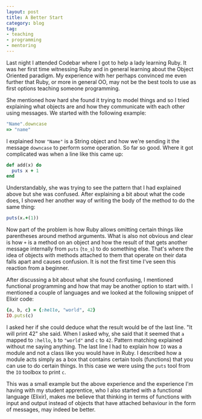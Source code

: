 ```yaml
---
layout: post
title: A Better Start
category: blog
tag:
- teaching
- programming
- mentoring
---
```

Last night I attended Codebar where I got to help a lady learning Ruby. It was her first time witnessing Ruby and in general learning about the Object Oriented paradigm. My experience with her perhaps convinced me even further that Ruby, or more in general OO, may not be the best tools to use as first options teaching someone programming.

She mentioned how hard she found it trying to model things and so I tried explaining what objects are and how they communicate with each other using messages. We started with the following example:

```ruby
"Name".downcase
=> "name"
```

I explained how `"Name"` is a String object and how we're sending it the message `downcase` to perform some operation. So far so good. Where it got complicated was when a line like this came up:

```ruby
def add(x) do
  puts x + 1
end
```

Understandably, she was trying to see the pattern that I had explained above but she was confused. After explaining a bit about what the code does, I showed her another way of writing the body of the method to do the same thing:

```ruby
puts(x.+(1))
```

Now part of the problem is how Ruby allows omitting certain things like parentheses around method arguments. What is also not obvious and clear is how `+` is a method on an object and how the result of that gets another message internally from `puts` (`to_s`) to do something else. That's where the idea of objects with methods attached to them that operate on their data falls apart and causes confusion. It is not the first time I've seen this reaction from a beginner.

After discussing a bit about what she found confusing, I mentioned functional programming and how that may be another option to start with. I mentioned a couple of languages and we looked at the following snippet of Elixir code:

```ruby
{a, b, c} = {:hello, "world", 42}
IO.puts(c)
```

I asked her if she could deduce what the result would be of the last line. "It will print 42" she said. When I asked why, she said that it seemed that `a` mapped to `:hello`, `b` to `"world"` and `c` to `42`. Pattern matching explained without me saying anything. The last line I had to explain how `IO` was a module and not a class like you would have in Ruby. I described how a module acts simply as a box that contains certain tools (functions) that you can use to do certain things. In this case we were using the `puts` tool from the `IO` toolbox to print `c`.

This was a small example but the above experience and the experience I'm having with my student apprentice, who I also started with a functional language (Elixir), makes me believe that thinking in terms of functions with input and output instead of objects that have attached behaviour in the form of messages, may indeed be better.

